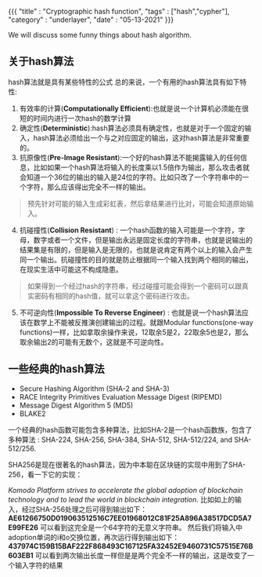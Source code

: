{{{
    "title"    : "Cryptographic hash function",
    "tags"     : ["hash","cypher"],
    "category" : "underlayer",
    "date"     : "05-13-2021"
}}}

We will discuss some funny things about hash algorithm.

## 关于hash算法

hash算法就是具有某些特性的公式
总的来说，一个有用的hash算法具有如下特性:

1. 有效率的计算(**Computationally Efficient**):也就是说一个计算机必须能在很短的时间内进行一次hash的数学计算
2. 确定性(**Deterministic**):hash算法必须具有确定性，也就是对于一个固定的输入，hash算法必须给出一个与之对应固定的输出，这对hash算法是非常重要的。
3. 抗原像性(**Pre-Image Resistant**):一个好的hash算法不能揭露输入的任何信息，比如如果一个hash算法将输入的长度乘以1.5倍作为输出，那么攻击者就会知道一个36位的输出的输入是24位的字符。比如只改了一个字符串中的一个字符，那么应该得出完全不一样的输出。
> 预先针对可能的输入生成彩虹表，然后拿结果进行比对，可能会知道原始输入。
4. 抗碰撞性(**Collision Resistant**) : 一个hash函数的输入可能是一个字符，字母，数字或者一个文件，但是输出永远是固定长度的字符串，也就是说输出的结果集是有限的，但是输入是无限的，也就是说肯定有两个以上的输入会产生同一个输出。抗碰撞性的目的就是防止根据同一个输入找到两个相同的输出，在现实生活中可能这不构成隐患。
> 如果得到一个经过hash的字符串，经过碰撞可能会得到一个密码可以跟真实密码有相同的hash值，就可以拿这个密码进行攻击。
5. 不可逆向性(**Impossible To Reverse Engineer**) : 也就是说一个hash算法应该在数学上不能被反推演创建输出的过程。就跟Modular functions(one-way functions)一样，比如拿取余操作来说，12取余5是2，22取余5也是2，那么取余输出2的可能有无数个，这就是不可逆向性。


## 一些经典的hash算法

-   Secure Hashing Algorithm (SHA-2 and SHA-3)
-   RACE Integrity Primitives Evaluation Message Digest (RIPEMD)
-   Message Digest Algorithm 5 (MD5)
-   BLAKE2

一个经典的hash函数可能包含多种算法，比如SHA-2是一个hash函数族，包含了多种算法 : SHA-224, SHA-256, SHA-384, SHA-512, SHA-512/224, and SHA-512/256.

SHA256是现在很著名的hash算法，因为中本聪在区块链的实现中用到了SHA-256，看一下它的实现：

_Komodo Platform strives to accelerate the global adoption of blockchain technology and to lead the world in blockchain integration._
比如如上的输入，经过SHA-256处理之后可得到输出如下：
**AE61266750D019063512516C7EE01968012C81F25A896A38517DCD5A7E99FE26**
可以看到这完全是一个64字符的无意义字符串。
然后我们将输入中adoption单词的i和o交换位置，再次运行得到输出如下：
**437974C159B15BAF222F868493C167125FA32452E9460731C57515E76B603EB1**
可以看到两次输出长度一样但是是两个完全不一样的输出，这是改变了一个输入字符的结果
